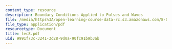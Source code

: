 ```yaml
---
content_type: resource
description: Boundary Conditions Applied to Pulses and Waves
file: /media/https%3A/open-learning-course-data-rc.s3.amazonaws.com/8-03-physics-iii-spring-2003/9991f73c32413d289d0a90fc91b9b3ab_lec8.pdf
file_type: application/pdf
resourcetype: Document
title: lec8.pdf
uid: 9991f73c-3241-3d28-9d0a-90fc91b9b3ab
---
```

